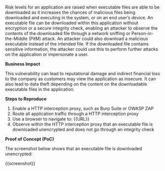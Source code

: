 Risk levels for an application are raised when executable files are able to be downloaded as it increases the chances of malicious files being downloaded and executing in the system, or on an end user’s device. An executable file can be downloaded within this application without encryption or a secure integrity check, enabling an attacker to observe the contents of the downloaded file through a network sniffing or Person-in-the-Middle (PitM) attack. An attacker could also download a malicious executable instead of the intended file. If the downloaded file contains sensitive information, the attacker could use this to perform further attacks on the application or impersonate a user.

**Business Impact**

This vulnerability can lead to reputational damage and indirect financial loss to the company as customers may view the application as insecure. It can also lead to data theft depending on the content on the downloadable executable files in the application.

**Steps to Reproduce**

1. Enable a HTTP interception proxy, such as Burp Suite or OWASP ZAP
1. Route all application traffic through a HTTP interception proxy
1. Use a browser to navigate to: {{URL}}
1. Observe within the HTTP interception proxy that an executable file is downloaded unencrypted and does not go through an integrity check

**Proof of Concept (PoC)**

The screenshot below shows that an executable file is downloaded unencrypted:

{{screenshot}}
